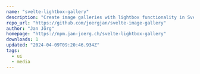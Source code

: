 ```yaml
---
name: "svelte-lightbox-gallery"
description: "Create image galleries with lightbox functionality in Svelte projects."
repo_url: "https://github.com/joergjan/svelte-image-gallery"
author: "Jan Jörg"
homepage: "https://npm.jan-joerg.ch/svelte-lightbox-gallery"
downloads: 1
updated: "2024-04-09T09:20:46.934Z"
tags: 
  - ui
  - media
---
```

